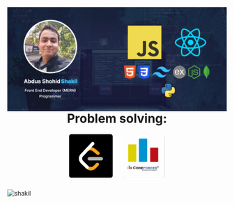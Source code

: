 <img align="left" src="https://raw.githubusercontent.com/developerHub01/developerHub01/main/assets/banner.jpg" alt="shakil" />

<center>

# Problem solving:
</center>
<center style="display: flex; justify-content: center; align-items:center; padding-bottom: 10px;">
<a target="_blank" href="https://leetcode.com/shakil102043/">
<img src="https://raw.githubusercontent.com/developerHub01/developerHub01/main/assets/leetcode.png" style="width: 100px; user-selection: none;"/>
</a>
<span style="width:20px;"></span>
<a target="_blank" href="https://codeforces.com/profile/abdusShohidShakil">
<img src="https://raw.githubusercontent.com/developerHub01/developerHub01/main/assets/codeforces.png" style="width: 100px; user-selection: none;"/>
</a>
</center>

<p><img align="left" src="https://github-readme-stats.vercel.app/api/top-langs?username=developerHub01&show_icons=true&locale=en&layout=compact" alt="shakil" /></p>
